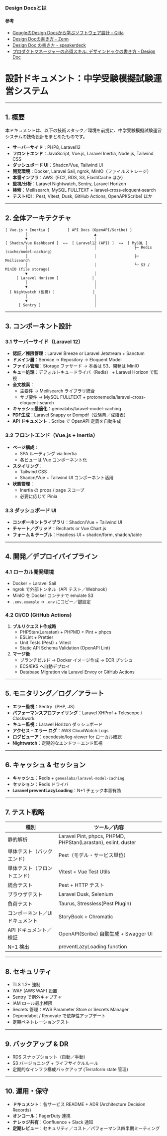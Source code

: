 ### Design Docsとは

#### 参考

- [GoogleのDesign Docsから学ぶソフトウェア設計 - Qiita](https://qiita.com/yoshii0110/items/32f93e0c8d24cb3207f7)
- [Design Docの書き方 - Zenn](https://zenn.dev/shimakaze_soft/scraps/7a8170927a30cd)
- [Design Doc の書き方 - speakerdeck](https://speakerdeck.com/munetoshi/how-to-write-a-design-doc-ja-ver-dot)
- [プロダクトマネージャーの必須スキル: デザインドックの書き方 - Design Doc](https://note.com/kosukemori/n/n968cd16c53eb)


# 設計ドキュメント：中学受験模擬試験運営システム

---

## 1. 概要  
本ドキュメントは、以下の技術スタック／環境を前提に、中学受験模擬試験運営システムの技術設計をまとめたものです。  
- **サーバーサイド**：PHP8, Laravel12  
- **フロントエンド**：JavaScript, Vue.js, Laravel Inertia, Node.js, Tailwind CSS  
- **ダッシュボード UI**：Shadcn/Vue, Tailwind UI  
- **開発環境**：Docker, Laravel Sail, ngrok, MinIO（ファイルストレージ）  
- **本番インフラ**：AWS（EC2, RDS, S3, ElastiCache ほか）  
- **監視/分析**：Laravel Nightwatch, Sentry, Laravel Horizon  
- **検索**：Meilisearch, MySQL FULLTEXT + laravel‑cross‑eloquent‑search  
- **テスト/CI**：Pest, Vitest, Dusk, GitHub Actions, OpenAPI(Scribe) ほか  

---

## 2. 全体アーキテクチャ  

```plaintext
[ Vue.js + Inertia ]        [ API Docs (OpenAPI/Scribe) ]
         │                              ▲
         ▼                              │
[ Shadcn/Vue Dashboard ]  ←→  [ Laravel12 (API) ]  ←→  [ MySQL ]
         │                              │                 ├─ Redis (cache/model-caching)
         │                              │                 ├─ Meilisearch
         │                              │                 └─ S3 / MinIO (file storage)
         ▼                              │
     [ Laravel Horizon ]               │
         │                              │
         ▼                              │
  [ Nightwatch (監視) ]                 │
         │                              │
         ▼                              │
      [ Sentry ]                        │
```

---

## 3. コンポーネント設計  

### 3.1 サーバーサイド（Laravel 12）  
- **認証／権限管理**：Laravel Breeze or Laravel Jetstream + Sanctum  
- **ドメイン層**：Service → Repository → Eloquent Model  
- **ファイル管理**：Storage ファサード → 本番は S3、開発は MinIO  
- **キュー処理**：デフォルトキュードライバ（Redis） + Laravel Horizon で監視  
- **全文検索**：  
  - 主要件 → Meilisearch ライブラリ統合  
  - サブ要件 → MySQL FULLTEXT + protonemedia/laravel-cross-eloquent-search  
- **キャッシュ最適化**：genealabs/laravel-model-caching  
- **PDF生成**：Laravel Snappy or Dompdf（受験票／成績表）  
- **API ドキュメント**：Scribe で OpenAPI 定義を自動生成  

### 3.2 フロントエンド（Vue.js + Inertia）  
- **ページ構成**：  
  - SPA ルーティング via Inertia  
  - 各ビューは Vue コンポーネント化  
- **スタイリング**：  
  - Tailwind CSS  
  - Shadcn/Vue + Tailwind UI コンポーネント活用  
- **状態管理**：  
  - Inertia の props / page スコープ  
  - 必要に応じて Pinia  

### 3.3 ダッシュボード UI  
- **コンポーネントライブラリ**：Shadcn/Vue + Tailwind UI  
- **チャート／グリッド**：Recharts or Vue Chart.js  
- **フォーム & テーブル**：Headless UI + shadcn/form, shadcn/table  

---

## 4. 開発／デプロイパイプライン  

### 4.1 ローカル開発環境  
- Docker + Laravel Sail  
- ngrok で外部トンネル（API テスト／Webhook）  
- MinIO を Docker コンテナで emulate S3  
- `.env.example` → `.env` にコピー／鍵設定  

### 4.2 CI/CD (GitHub Actions)  
1. **プルリクエスト作成時**  
   - PHPStan(Larastan) + PHPMD + Pint + phpcs  
   - ESLint + Prettier  
   - Unit Tests (Pest) + Vitest  
   - Static API Schema Validation (OpenAPI Lint)  
2. **マージ後**  
   - ブランチビルド → Docker イメージ作成 → ECR プッシュ  
   - ECS/EKS へ自動デプロイ  
   - Database Migration via Laravel Envoy or GitHub Actions  

---

## 5. モニタリング／ログ／アラート  

- **エラー監視**：Sentry（PHP, JS）  
- **パフォーマンスプロファイリング**：Laravel XHProf + Telescope / Clockwork  
- **キュー監視**：Laravel Horizon ダッシュボード  
- **アクセス・エラー ログ**：AWS CloudWatch Logs  
- **ログビューア**：opcodesio/log‑viewer for ローカル確認  
- **Nightwatch**：定期的なエンドツーエンド監視  

---

## 6. キャッシュ & セッション  

- **キャッシュ**：Redis + `genealabs/laravel-model-caching`  
- **セッション**：Redis ドライバ  
- **Laravel preventLazyLoading**：N+1 チェック本番有効  

---

## 7. テスト戦略  

| 種別                   | ツール／内容                                                              |
|----------------------|-------------------------------------------------------------------------|
| 静的解析                | Laravel Pint, phpcs, PHPMD, PHPStan(Larastan), eslint, duster            |
| 単体テスト（バックエンド）    | Pest（モデル・サービス単位）                                              |
| 単体テスト（フロントエンド）  | Vitest + Vue Test Utils                                                    |
| 統合テスト               | Pest + HTTP テスト                                                          |
| ブラウザテスト             | Laravel Dusk, Selenium                                                     |
| 負荷テスト               | Taurus, Stressless(Pest Plugin)                                            |
| コンポーネント／UI ドキュメント | StoryBook + Chromatic                                                      |
| API ドキュメント／検証       | OpenAPI(Scribe) 自動生成 + Swagger UI                                     |
| N+1 検出               | preventLazyLoading function                                                |

---

## 8. セキュリティ  

- TLS 1.2+ 強制  
- WAF (AWS WAF) 設置  
- Sentry で例外キャプチャ  
- IAM ロール最小権限  
- Secrets 管理：AWS Parameter Store or Secrets Manager  
- Dependabot / Renovate で依存性アップデート  
- 定期ペネトレーションテスト  

---

## 9. バックアップ & DR  

- RDS スナップショット（自動／手動）  
- S3 バージョニング + ライフサイクルルール  
- 定期的なインフラ構成バックアップ (Terraform state 管理)  

---

## 10. 運用・保守  

- **ドキュメント**：各サービス README + ADR (Architecture Decision Records)  
- **オンコール**：PagerDuty 連携  
- **ナレッジ共有**：Confluence + Slack 通知  
- **定期レビュー**：セキュリティ／コスト／パフォーマンス四半期ミーティング
